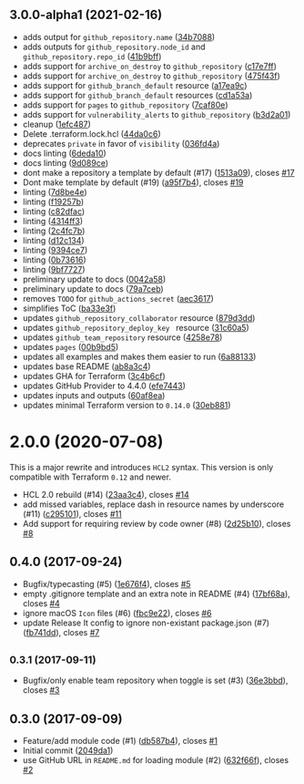 ## 3.0.0-alpha1 (2021-02-16)

* adds output for `github_repository.name` ([34b7088](https://github.com/operatehappy/terraform-github-repository/commit/34b7088))
* adds outputs for `github_repository.node_id` and `github_repository.repo_id` ([41b9bff](https://github.com/operatehappy/terraform-github-repository/commit/41b9bff))
* adds support for `archive_on_destroy` to `github_repository` ([c17e7ff](https://github.com/operatehappy/terraform-github-repository/commit/c17e7ff))
* adds support for `archive_on_destroy` to `github_repository` ([475f43f](https://github.com/operatehappy/terraform-github-repository/commit/475f43f))
* adds support for `github_branch_default` resource ([a17ea9c](https://github.com/operatehappy/terraform-github-repository/commit/a17ea9c))
* adds support for `github_branch_default` resources ([cd1a53a](https://github.com/operatehappy/terraform-github-repository/commit/cd1a53a))
* adds support for `pages` to `github_repository` ([7caf80e](https://github.com/operatehappy/terraform-github-repository/commit/7caf80e))
* adds support for `vulnerability_alerts` to `github_repository` ([b3d2a01](https://github.com/operatehappy/terraform-github-repository/commit/b3d2a01))
* cleanup ([1efc487](https://github.com/operatehappy/terraform-github-repository/commit/1efc487))
* Delete .terraform.lock.hcl ([44da0c6](https://github.com/operatehappy/terraform-github-repository/commit/44da0c6))
* deprecates `private` in favor of `visibility` ([036fd4a](https://github.com/operatehappy/terraform-github-repository/commit/036fd4a))
* docs linting ([6deda10](https://github.com/operatehappy/terraform-github-repository/commit/6deda10))
* docs linting ([9d089ce](https://github.com/operatehappy/terraform-github-repository/commit/9d089ce))
* dont make a repository a template by default (#17) ([1513a09](https://github.com/operatehappy/terraform-github-repository/commit/1513a09)), closes [#17](https://github.com/operatehappy/terraform-github-repository/issues/17)
* Dont make template by default (#19) ([a95f7b4](https://github.com/operatehappy/terraform-github-repository/commit/a95f7b4)), closes [#19](https://github.com/operatehappy/terraform-github-repository/issues/19)
* linting ([7d8be4e](https://github.com/operatehappy/terraform-github-repository/commit/7d8be4e))
* linting ([f19257b](https://github.com/operatehappy/terraform-github-repository/commit/f19257b))
* linting ([c82dfac](https://github.com/operatehappy/terraform-github-repository/commit/c82dfac))
* linting ([4314ff3](https://github.com/operatehappy/terraform-github-repository/commit/4314ff3))
* linting ([2c4fc7b](https://github.com/operatehappy/terraform-github-repository/commit/2c4fc7b))
* linting ([d12c134](https://github.com/operatehappy/terraform-github-repository/commit/d12c134))
* linting ([9394ce7](https://github.com/operatehappy/terraform-github-repository/commit/9394ce7))
* linting ([0b73616](https://github.com/operatehappy/terraform-github-repository/commit/0b73616))
* linting ([9bf7727](https://github.com/operatehappy/terraform-github-repository/commit/9bf7727))
* preliminary update to docs ([0042a58](https://github.com/operatehappy/terraform-github-repository/commit/0042a58))
* preliminary update to docs ([79a7ceb](https://github.com/operatehappy/terraform-github-repository/commit/79a7ceb))
* removes `TODO` for `github_actions_secret` ([aec3617](https://github.com/operatehappy/terraform-github-repository/commit/aec3617))
* simplifies ToC ([ba33e3f](https://github.com/operatehappy/terraform-github-repository/commit/ba33e3f))
* updates `github_repository_collaborator` resource ([879d3dd](https://github.com/operatehappy/terraform-github-repository/commit/879d3dd))
* updates `github_repository_deploy_key ` resource ([31c60a5](https://github.com/operatehappy/terraform-github-repository/commit/31c60a5))
* updates `github_team_repository` resource ([4258e78](https://github.com/operatehappy/terraform-github-repository/commit/4258e78))
* updates `pages` ([00b9bd5](https://github.com/operatehappy/terraform-github-repository/commit/00b9bd5))
* updates all examples and makes them easier to run ([6a88133](https://github.com/operatehappy/terraform-github-repository/commit/6a88133))
* updates base README ([ab8a3c4](https://github.com/operatehappy/terraform-github-repository/commit/ab8a3c4))
* updates GHA for Terraform ([3c4b6cf](https://github.com/operatehappy/terraform-github-repository/commit/3c4b6cf))
* updates GitHub Provider to 4.4.0 ([efe7443](https://github.com/operatehappy/terraform-github-repository/commit/efe7443))
* updates inputs and outputs ([60af8ea](https://github.com/operatehappy/terraform-github-repository/commit/60af8ea))
* updates minimal Terraform version to `0.14.0` ([30eb881](https://github.com/operatehappy/terraform-github-repository/commit/30eb881))

# 2.0.0 (2020-07-08)

This is a major rewrite and introduces `HCL2` syntax. This version is only compatible with Terraform `0.12` and newer.

* HCL 2.0 rebuild (#14) ([23aa3c4](https://github.com/operatehappy/terraform-github-repository/commit/23aa3c4)), closes [#14](https://github.com/operatehappy/terraform-github-repository/issues/14)
* add missed variables, replace dash in resource names by underscore (#11) ([c295101](https://github.com/operatehappy/terraform-github-repository/commit/c295101)), closes [#11](https://github.com/operatehappy/terraform-github-repository/issues/11)
* Add support for requiring review by code owner (#8) ([2d25b10](https://github.com/operatehappy/terraform-github-repository/commit/2d25b10)), closes [#8](https://github.com/operatehappy/terraform-github-repository/issues/8)

## 0.4.0 (2017-09-24)

* Bugfix/typecasting (#5) ([1e676f4](https://github.com/operatehappy/terraform-github-repository/commit/1e676f4)), closes [#5](https://github.com/operatehappy/terraform-github-repository/issues/5)
* empty .gitignore template and an extra note in README (#4) ([17bf68a](https://github.com/operatehappy/terraform-github-repository/commit/17bf68a)), closes [#4](https://github.com/operatehappy/terraform-github-repository/issues/4)
* ignore macOS `Icon` files (#6) ([fbc9e22](https://github.com/operatehappy/terraform-github-repository/commit/fbc9e22)), closes [#6](https://github.com/operatehappy/terraform-github-repository/issues/6)
* update Release It config to ignore non-existant package.json (#7) ([fb741dd](https://github.com/operatehappy/terraform-github-repository/commit/fb741dd)), closes [#7](https://github.com/operatehappy/terraform-github-repository/issues/7)

## <small>0.3.1 (2017-09-11)</small>

* Bugfix/only enable team repository when toggle is set (#3) ([36e3bbd](https://github.com/operatehappy/terraform-github-repository/commit/36e3bbd)), closes [#3](https://github.com/operatehappy/terraform-github-repository/issues/3)

## 0.3.0 (2017-09-09)

* Feature/add module code (#1) ([db587b4](https://github.com/operatehappy/terraform-github-repository/commit/db587b4)), closes [#1](https://github.com/operatehappy/terraform-github-repository/issues/1)
* Initial commit ([2049da1](https://github.com/operatehappy/terraform-github-repository/commit/2049da1))
* use GitHub URL in `README.md` for loading module (#2) ([632f66f](https://github.com/operatehappy/terraform-github-repository/commit/632f66f)), closes [#2](https://github.com/operatehappy/terraform-github-repository/issues/2)
